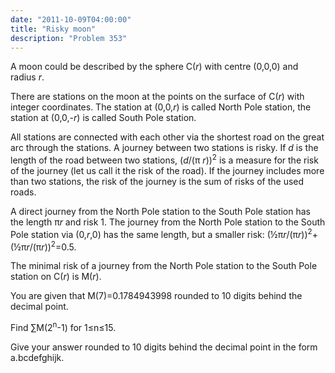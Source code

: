 ```yaml
---
date: "2011-10-09T04:00:00"
title: "Risky moon"
description: "Problem 353"
---
```


<p>
A moon could be described by the sphere C(<var>r</var>) with centre (0,0,0) and radius <var>r</var>. 
</p>
<p>
There are stations on the moon at the points on the surface of C(<var>r</var>) with integer coordinates. The station at (0,0,<var>r</var>) is called North Pole station, the station at (0,0,-<var>r</var>) is called South Pole station.
</p>
<p>
All stations are connected with each other via the shortest road on the great arc through the stations. A journey between two stations is risky. If <var>d</var> is the length of the road between two stations, (<var>d</var>/(π <var>r</var>))<sup>2</sup> is a measure for the risk of the journey (let us call it the risk of the road). If the journey includes more than two stations, the risk of the journey is the sum of risks of the used roads.
</p>
<p>
A direct journey from  the North Pole station to the South Pole station has the length π<var>r</var> and risk 1. The journey from the North Pole station to the South Pole station via (0,<var>r</var>,0) has the same length, but a smaller risk: (½π<var>r</var>/(π<var>r</var>))<sup>2</sup>+(½π<var>r</var>/(π<var>r</var>))<sup>2</sup>=0.5.
</p>
<p>
The minimal risk of a journey from the North Pole station to the South Pole station on C(<var>r</var>) is M(<var>r</var>).
</p>
<p>
You are given that M(7)=0.1784943998  rounded to 10 digits behind the decimal point. 
</p>
<p>
Find ∑M(2<sup>n</sup>-1) for 1≤n≤15.
</p>
<p>
Give your answer rounded to 10 digits behind the decimal point in the form a.bcdefghijk.
</p>

